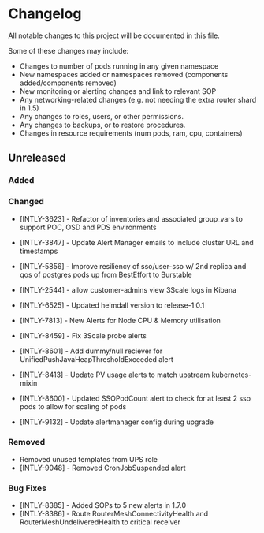 # Changelog
All notable changes to this project will be documented in this file.

Some of these changes may include:
- Changes to number of pods running in any given namespace
- New namespaces added or namespaces removed (components added/components removed)
- New monitoring or alerting changes and link to relevant SOP
- Any networking-related changes (e.g. not needing the extra router shard in 1.5)
- Any changes to roles, users, or other permissions.
- Any changes to backups, or to restore procedures.
- Changes in resource requirements (num pods, ram, cpu, containers)

## Unreleased

### Added

### Changed
* [INTLY-3623] - Refactor of inventories and associated group_vars to support POC, OSD and PDS environments
* [INTLY-3847] - Update Alert Manager emails to include cluster URL and timestamps
* [INTLY-5856] - Improve resiliency of sso/user-sso w/ 2nd replica and qos of postgres pods up from BestEffort to Burstable
* [INTLY-2544] - allow customer-admins view 3Scale logs in Kibana
* [INTLY-6525] - Updated heimdall version to release-1.0.1
* [INTLY-7813] - New Alerts for Node CPU & Memory utilisation
* [INTLY-8459] - Fix 3Scale probe alerts
* [INTLY-8601] - Add dummy/null reciever for UnifiedPushJavaHeapThresholdExceeded alert
* [INTLY-8413] - Update PV usage alerts to match upstream kubernetes-mixin

* [INTLY-8600] - Updated SSOPodCount alert to check for at least 2 sso pods to allow for scaling of pods
* [INTLY-9132] - Update alertmanager config during upgrade

### Removed
* Removed unused templates from UPS role
* [INTLY-9048] - Removed CronJobSuspended alert


### Bug Fixes
* [INTLY-8385] - Added SOPs to 5 new alerts in 1.7.0
* [INTLY-8386] - Route RouterMeshConnectivityHealth and RouterMeshUndeliveredHealth to critical receiver
